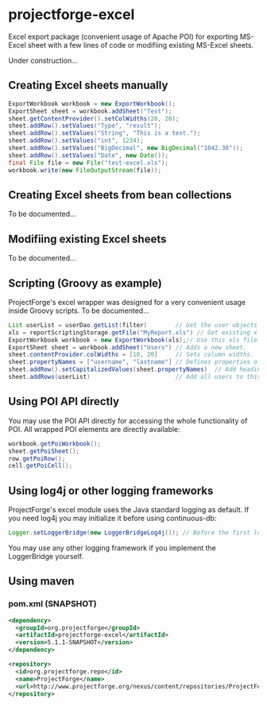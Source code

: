 projectforge-excel
==================

Excel export package (convenient usage of Apache POI) for exporting MS-Excel sheet with a few lines of code or modifiing existing MS-Excel sheets.

Under construction...

## Creating Excel sheets manually
```java
ExportWorkbook workbook = new ExportWorkbook();
ExportSheet sheet = workbook.addSheet("Test");
sheet.getContentProvider().setColWidths(20, 20);
sheet.addRow().setValues("Type", "result");
sheet.addRow().setValues("String", "This is a text.");
sheet.addRow().setValues("int", 1234);
sheet.addRow().setValues("BigDecimal", new BigDecimal("1042.38"));
sheet.addRow().setValues("Date", new Date());
final File file = new File("test-excel.xls");
workbook.write(new FileOutputStream(file));
```

## Creating Excel sheets from bean collections
To be documented...

## Modifiing existing Excel sheets
To be documented...

## Scripting (Groovy as example)
ProjectForge's excel wrapper was designed for a very convenient usage inside Groovy scripts.
To be documented...
```java
List userList = userDao.getList(filter)        // Get the user objects to export somewhere.
xls = reportScriptingStorage.getFile("MyReport.xls") // Get existing xls file for modification.
ExportWorkbook workbook = new ExportWorkbook(xls);// Use this xls file.
ExportSheet sheet = workbook.addSheet("Users") // Adds a new sheet.
sheet.contentProvider.colWidths = [10, 20]     // Sets column widths.
sheet.propertyNames = ["username", "lastname"] // Defines properties of user beans to use.
sheet.addRow().setCapitalizedValues(sheet.propertyNames)  // Add heading row.
sheet.addRows(userList)                        // Add all users to this sheet.
```

## Using POI API directly
You may use the POI API directly for accessing the whole functionality of POI. All wrapped POI elements are directly available:
```java
workbook.getPoiWorkbook();
sheet.getPoiSheet();
row.getPoiRow();
cell.getPoiCell();
```

## Using log4j or other logging frameworks
ProjectForge's excel module uses the Java standard logging as default. If you need log4j
you may initialize it before using continuous-db:
```java
Logger.setLoggerBridge(new LoggerBridgeLog4j()); // Before the first log message
```
You may use any other logging framework if you implement the LoggerBridge yourself.

## Using maven
### pom.xml (SNAPSHOT)
```xml
<dependency>
  <groupId>org.projectforge</groupId>
  <artifactId>projectforge-excel</artifactId>
  <version>5.1.1-SNAPSHOT</version>
</dependency>

<repository>
  <id>org.projectforge.repo</id>
  <name>ProjectForge</name>
  <url>http://www.projectforge.org/nexus/content/repositories/ProjectForge-Snapshots</url>
</repository>
```

